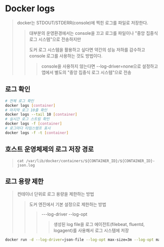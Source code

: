 # Docker logs

> docker는 STDOUT/STDERR(console)에 찍힌 로그를 파일로 저장한다.
>
> > 대부분의 운영환경에서는 console을 끄고 로그를 파일이나 "중앙 집중식 로그 시스템"으로 전송하지만
> >
> > 도커 로그 시스템을 활용하고 싶다면 약간의 성능 저하를 감수하고 console 로그를 사용하는 것도 방법이다.
> >
> > > console을 사용하지 않는다면 --log-driver=none으로 설정하고 앱에서 별도의 "중앙 집중식 로그 시스템"으로 전송

## 로그 확인

```bash
# 전체 로그 확인
docker logs [container]
# 마지막 로그 10줄 확인
docker logs --tail 10 [container]
# 실시간 로그 스트림 확인
docker logs -f [container]
# 로그마다 타임스탬프 표시
docker logs -f -t [container]
```

## 호스트 운영체제의 로그 저장 경로

> `cat /var/lib/docker/containers/${CONTAINER_ID}/${CONTAINER_ID}-json.log`

## 로그 용량 제한

> 컨테이너 단위로 로그 용량을 제한하는 방법
>
> > 도커 엔진에서 기본 설정으로 제한하는 방법
> >
> > > ---log-driver --log-opt
> > >
> > > > 생성된 log file을 로그 에이전트(filebeat, fluentd, logagent)를 사용해서 로그 시스템에 저장

```bash
docker run -d --log-driver=json-file --log-opt max-size=3m --log-opt max-file=5 nginx
```
